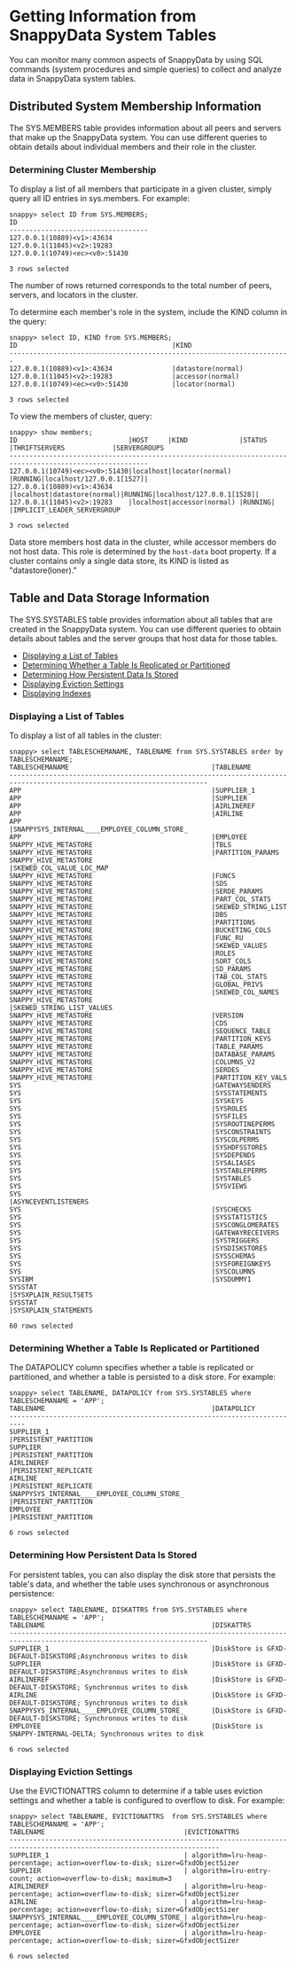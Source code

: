 # Getting Information from SnappyData System Tables

You can monitor many common aspects of SnappyData by using SQL commands (system procedures and simple queries) to collect and analyze data in SnappyData system tables.

## Distributed System Membership Information

The SYS.MEMBERS table provides information about all peers and servers that make up the SnappyData system. You can use different queries to obtain details about individual members and their role in the cluster.

<a id="determine-cluster-membership"></a>
### Determining Cluster Membership

To display a list of all members that participate in a given cluster, simply query all ID entries in sys.members. For example:

```pre
snappy> select ID from SYS.MEMBERS;
ID
-----------------------------------
127.0.0.1(10889)<v1>:43634
127.0.0.1(11045)<v2>:19283
127.0.0.1(10749)<ec><v0>:51430

3 rows selected
```

The number of rows returned corresponds to the total number of peers, servers, and locators in the cluster.

To determine each member's role in the system, include the KIND column in the query:

```pre
snappy> select ID, KIND from SYS.MEMBERS;
ID 					                	 |KIND
-----------------------------------------------------------------------
127.0.0.1(10889)<v1>:43634               |datastore(normal)
127.0.0.1(11045)<v2>:19283               |accessor(normal)
127.0.0.1(10749)<ec><v0>:51430           |locator(normal)

3 rows selected
```
To view the members of cluster, query:

```pre
snappy> show members;
ID                            |HOST     |KIND             |STATUS |THRIFTSERVERS            |SERVERGROUPS
--------------------------------------------------------------------------------------------------------- 
127.0.0.1(10749)<ec><v0>:51430|localhost|locator(normal)  |RUNNING|localhost/127.0.0.1[1527]|
127.0.0.1(10889)<v1>:43634    |localhost|datastore(normal)|RUNNING|localhost/127.0.0.1[1528]|
127.0.0.1(11045)<v2>:19283    |localhost|accessor(normal) |RUNNING|                         |IMPLICIT_LEADER_SERVERGROUP 

3 rows selected
```

Data store members host data in the cluster, while accessor members do not host data. This role is determined by the `host-data` boot property. If a cluster contains only a single data store, its KIND is listed as "datastore(loner)."

## Table and Data Storage Information

The SYS.SYSTABLES table provides information about all tables that are created in the SnappyData system. You can use different queries to obtain details about tables and the server groups that host data for those tables.

-   [Displaying a List of Tables](#display-list-of-tables)
-   [Determining Whether a Table Is Replicated or Partitioned](#determine-replica-partition)
-   [Determining How Persistent Data Is Stored](#determine-peristent-data)
-   [Displaying Eviction Settings](#display-eviction-setting)
-   [Displaying Indexes](#display-indexes)

<a id="display-list-of-tables"></a>
### Displaying a List of Tables

To display a list of all tables in the cluster:

```pre
snappy> select TABLESCHEMANAME, TABLENAME from SYS.SYSTABLES order by TABLESCHEMANAME;
TABLESCHEMANAME                                    |TABLENAME 
------------------------------------------------------------------------------------------------------------------------
APP                                                |SUPPLIER_1
APP                                                |SUPPLIER
APP                                                |AIRLINEREF
APP                                                |AIRLINE
APP                                                |SNAPPYSYS_INTERNAL____EMPLOYEE_COLUMN_STORE_
APP                                                |EMPLOYEE
SNAPPY_HIVE_METASTORE                              |TBLS
SNAPPY_HIVE_METASTORE                              |PARTITION_PARAMS
SNAPPY_HIVE_METASTORE                              |SKEWED_COL_VALUE_LOC_MAP
SNAPPY_HIVE_METASTORE                              |FUNCS
SNAPPY_HIVE_METASTORE                              |SDS
SNAPPY_HIVE_METASTORE                              |SERDE_PARAMS
SNAPPY_HIVE_METASTORE                              |PART_COL_STATS
SNAPPY_HIVE_METASTORE                              |SKEWED_STRING_LIST
SNAPPY_HIVE_METASTORE                              |DBS
SNAPPY_HIVE_METASTORE                              |PARTITIONS
SNAPPY_HIVE_METASTORE                              |BUCKETING_COLS
SNAPPY_HIVE_METASTORE                              |FUNC_RU
SNAPPY_HIVE_METASTORE                              |SKEWED_VALUES
SNAPPY_HIVE_METASTORE                              |ROLES
SNAPPY_HIVE_METASTORE                              |SORT_COLS
SNAPPY_HIVE_METASTORE                              |SD_PARAMS
SNAPPY_HIVE_METASTORE                              |TAB_COL_STATS
SNAPPY_HIVE_METASTORE                              |GLOBAL_PRIVS
SNAPPY_HIVE_METASTORE                              |SKEWED_COL_NAMES
SNAPPY_HIVE_METASTORE                              |SKEWED_STRING_LIST_VALUES
SNAPPY_HIVE_METASTORE                              |VERSION
SNAPPY_HIVE_METASTORE                              |CDS
SNAPPY_HIVE_METASTORE                              |SEQUENCE_TABLE
SNAPPY_HIVE_METASTORE                              |PARTITION_KEYS
SNAPPY_HIVE_METASTORE                              |TABLE_PARAMS
SNAPPY_HIVE_METASTORE                              |DATABASE_PARAMS
SNAPPY_HIVE_METASTORE                              |COLUMNS_V2
SNAPPY_HIVE_METASTORE                              |SERDES
SNAPPY_HIVE_METASTORE                              |PARTITION_KEY_VALS
SYS                                                |GATEWAYSENDERS
SYS                                                |SYSSTATEMENTS
SYS                                                |SYSKEYS
SYS                                                |SYSROLES
SYS                                                |SYSFILES
SYS                                                |SYSROUTINEPERMS
SYS                                                |SYSCONSTRAINTS
SYS                                                |SYSCOLPERMS
SYS                                                |SYSHDFSSTORES
SYS                                                |SYSDEPENDS
SYS                                                |SYSALIASES
SYS                                                |SYSTABLEPERMS
SYS                                                |SYSTABLES
SYS                                                |SYSVIEWS
SYS                                                |ASYNCEVENTLISTENERS
SYS                                                |SYSCHECKS
SYS                                                |SYSSTATISTICS
SYS                                                |SYSCONGLOMERATES
SYS                                                |GATEWAYRECEIVERS
SYS                                                |SYSTRIGGERS
SYS                                                |SYSDISKSTORES
SYS                                                |SYSSCHEMAS
SYS                                                |SYSFOREIGNKEYS
SYS                                                |SYSCOLUMNS
SYSIBM                                             |SYSDUMMY1
SYSSTAT                                            |SYSXPLAIN_RESULTSETS
SYSSTAT                                            |SYSXPLAIN_STATEMENTS

60 rows selected
```

<a id="determine-replica-partition"></a>

### Determining Whether a Table Is Replicated or Partitioned

The DATAPOLICY column specifies whether a table is replicated or partitioned, and whether a table is persisted to a disk store. For example:

```pre
snappy> select TABLENAME, DATAPOLICY from SYS.SYSTABLES where TABLESCHEMANAME = 'APP';
TABLENAME                                          |DATAPOLICY
--------------------------------------------------------------------------
SUPPLIER_1                                         |PERSISTENT_PARTITION
SUPPLIER                                           |PERSISTENT_PARTITION
AIRLINEREF                                         |PERSISTENT_REPLICATE
AIRLINE                                            |PERSISTENT_REPLICATE
SNAPPYSYS_INTERNAL____EMPLOYEE_COLUMN_STORE_       |PERSISTENT_PARTITION
EMPLOYEE                                           |PERSISTENT_PARTITION

6 rows selected
```

<a id="determine-peristent-data"></a>
### Determining How Persistent Data Is Stored

For persistent tables, you can also display the disk store that persists the table's data, and whether the table uses synchronous or asynchronous persistence:

```pre
snappy> select TABLENAME, DISKATTRS from SYS.SYSTABLES where TABLESCHEMANAME = 'APP';
TABLENAME                                          |DISKATTRS
------------------------------------------------------------------------------------------------------------------------
SUPPLIER_1                                         |DiskStore is GFXD-DEFAULT-DISKSTORE;Asynchronous writes to disk
SUPPLIER                                           |DiskStore is GFXD-DEFAULT-DISKSTORE;Asynchronous writes to disk
AIRLINEREF                                         |DiskStore is GFXD-DEFAULT-DISKSTORE; Synchronous writes to disk
AIRLINE                                            |DiskStore is GFXD-DEFAULT-DISKSTORE; Synchronous writes to disk
SNAPPYSYS_INTERNAL____EMPLOYEE_COLUMN_STORE_       |DiskStore is GFXD-DEFAULT-DISKSTORE; Synchronous writes to disk
EMPLOYEE                                           |DiskStore is SNAPPY-INTERNAL-DELTA; Synchronous writes to disk

6 rows selected
```

<a id="display-eviction-setting"></a>
### Displaying Eviction Settings

Use the EVICTIONATTRS column to determine if a table uses eviction settings and whether a table is configured to overflow to disk. For example:

```pre
snappy> select TABLENAME, EVICTIONATTRS  from SYS.SYSTABLES where TABLESCHEMANAME = 'APP';
TABLENAME                                   |EVICTIONATTRS
---------------------------------------------------------------------------------------------------------------------------
SUPPLIER_1                                  | algorithm=lru-heap-percentage; action=overflow-to-disk; sizer=GfxdObjectSizer
SUPPLIER                                    | algorithm=lru-entry-count; action=overflow-to-disk; maximum=3
AIRLINEREF                                  | algorithm=lru-heap-percentage; action=overflow-to-disk; sizer=GfxdObjectSizer
AIRLINE                                     | algorithm=lru-heap-percentage; action=overflow-to-disk; sizer=GfxdObjectSizer
SNAPPYSYS_INTERNAL____EMPLOYEE_COLUMN_STORE_| algorithm=lru-heap-percentage; action=overflow-to-disk; sizer=GfxdObjectSizer
EMPLOYEE                                    | algorithm=lru-heap-percentage; action=overflow-to-disk; sizer=GfxdObjectSizer

6 rows selected
```
